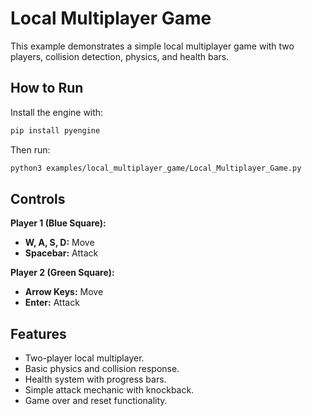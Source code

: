# Local Multiplayer Game

This example demonstrates a simple local multiplayer game with two players, collision detection, physics, and health bars.

## How to Run

Install the engine with:

```bash
pip install pyengine
```

Then run:

```bash
python3 examples/local_multiplayer_game/Local_Multiplayer_Game.py
```

## Controls

**Player 1 (Blue Square):**
- **W, A, S, D:** Move
- **Spacebar:** Attack

**Player 2 (Green Square):**
- **Arrow Keys:** Move
- **Enter:** Attack

## Features

- Two-player local multiplayer.
- Basic physics and collision response.
- Health system with progress bars.
- Simple attack mechanic with knockback.
- Game over and reset functionality.


